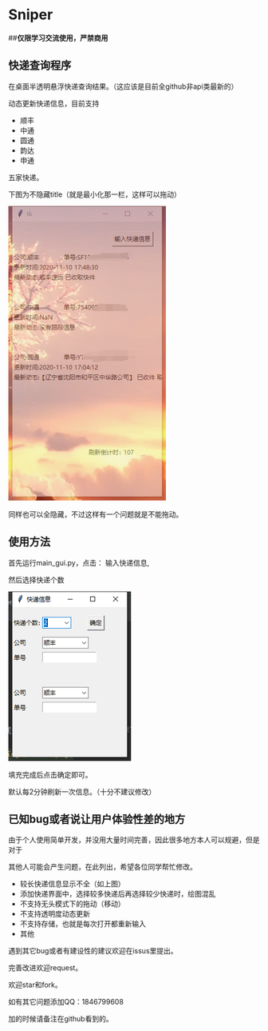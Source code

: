 # Sniper

##**仅限学习交流使用，严禁商用**

## 快递查询程序

在桌面半透明悬浮快递查询结果。（这应该是目前全github非api类最新的）

动态更新快递信息，目前支持 

- 顺丰
- 中通
- 圆通
- 韵达
- 申通

五家快递。

下图为不隐藏title（就是最小化那一栏，这样可以拖动）

![样图](./imgs/show1.png)

同样也可以全隐藏，不过这样有一个问题就是不能拖动。


## 使用方法

首先运行main_gui.py，点击： 输入快递信息,

然后选择快递个数

![样图](./imgs/show2.png)

填充完成后点击确定即可。

默认每2分钟刷新一次信息。（十分不建议修改）

## 已知bug或者说让用户体验性差的地方

由于个人使用简单开发，并没用大量时间完善，因此很多地方本人可以规避，但是对于

其他人可能会产生问题，在此列出，希望各位同学帮忙修改。

+ 较长快递信息显示不全（如上图）
+ 添加快递界面中，选择较多快递后再选择较少快递时，绘图混乱
+ 不支持无头模式下的拖动（移动）
+ 不支持透明度动态更新
+ 不支持存储，也就是每次打开都重新输入
+ 其他

遇到其它bug或者有建设性的建议欢迎在issus里提出。

完善改进欢迎request。

欢迎star和fork。

如有其它问题添加QQ：1846799608

加的时候请备注在github看到的。
